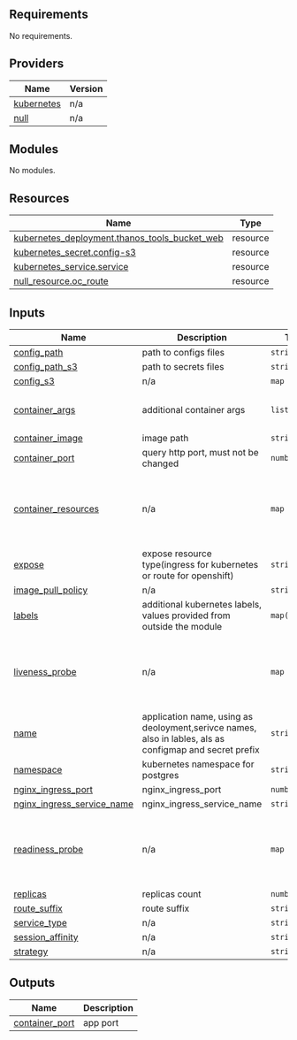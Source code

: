 <!-- BEGIN_TF_DOCS -->
## Requirements

No requirements.

## Providers

| Name | Version |
|------|---------|
| <a name="provider_kubernetes"></a> [kubernetes](#provider\_kubernetes) | n/a |
| <a name="provider_null"></a> [null](#provider\_null) | n/a |

## Modules

No modules.

## Resources

| Name | Type |
|------|------|
| [kubernetes_deployment.thanos_tools_bucket_web](https://registry.terraform.io/providers/hashicorp/kubernetes/latest/docs/resources/deployment) | resource |
| [kubernetes_secret.config-s3](https://registry.terraform.io/providers/hashicorp/kubernetes/latest/docs/resources/secret) | resource |
| [kubernetes_service.service](https://registry.terraform.io/providers/hashicorp/kubernetes/latest/docs/resources/service) | resource |
| [null_resource.oc_route](https://registry.terraform.io/providers/hashicorp/null/latest/docs/resources/resource) | resource |

## Inputs

| Name | Description | Type | Default | Required |
|------|-------------|------|---------|:--------:|
| <a name="input_config_path"></a> [config\_path](#input\_config\_path) | path to configs files | `string` | `"/thanos/configs"` | no |
| <a name="input_config_path_s3"></a> [config\_path\_s3](#input\_config\_path\_s3) | path to secrets files | `string` | `"/thanos/secrets"` | no |
| <a name="input_config_s3"></a> [config\_s3](#input\_config\_s3) | n/a | `map` | `{}` | no |
| <a name="input_container_args"></a> [container\_args](#input\_container\_args) | additional container args | `list` | <pre>[<br>  "--log.level=info"<br>]</pre> | no |
| <a name="input_container_image"></a> [container\_image](#input\_container\_image) | image path | `string` | n/a | yes |
| <a name="input_container_port"></a> [container\_port](#input\_container\_port) | query http port, must not be changed | `number` | `9090` | no |
| <a name="input_container_resources"></a> [container\_resources](#input\_container\_resources) | n/a | `map` | <pre>{<br>  "limits_cpu": "0.2",<br>  "limits_memory": "260M",<br>  "requests_cpu": "0.2",<br>  "requests_memory": "250M"<br>}</pre> | no |
| <a name="input_expose"></a> [expose](#input\_expose) | expose resource type(ingress for kubernetes or route for openshift) | `string` | `"none"` | no |
| <a name="input_image_pull_policy"></a> [image\_pull\_policy](#input\_image\_pull\_policy) | n/a | `string` | `"Always"` | no |
| <a name="input_labels"></a> [labels](#input\_labels) | additional kubernetes labels, values provided from outside the module | `map(string)` | `{}` | no |
| <a name="input_liveness_probe"></a> [liveness\_probe](#input\_liveness\_probe) | n/a | `map` | <pre>{<br>  "failure_threshold": 3,<br>  "initial_delay_seconds": 10,<br>  "period_seconds": 60,<br>  "timeout_seconds": 5<br>}</pre> | no |
| <a name="input_name"></a> [name](#input\_name) | application name, using as deoloyment,serivce names, also in lables, als as configmap and secret prefix | `string` | `"bucket-web"` | no |
| <a name="input_namespace"></a> [namespace](#input\_namespace) | kubernetes namespace for postgres | `string` | `"monitoring"` | no |
| <a name="input_nginx_ingress_port"></a> [nginx\_ingress\_port](#input\_nginx\_ingress\_port) | nginx\_ingress\_port | `number` | `8080` | no |
| <a name="input_nginx_ingress_service_name"></a> [nginx\_ingress\_service\_name](#input\_nginx\_ingress\_service\_name) | nginx\_ingress\_service\_name | `string` | `"nginx-ingress"` | no |
| <a name="input_readiness_probe"></a> [readiness\_probe](#input\_readiness\_probe) | n/a | `map` | <pre>{<br>  "failure_threshold": 3,<br>  "initial_delay_seconds": 5,<br>  "period_seconds": 60,<br>  "timeout_seconds": 5<br>}</pre> | no |
| <a name="input_replicas"></a> [replicas](#input\_replicas) | replicas count | `number` | `1` | no |
| <a name="input_route_suffix"></a> [route\_suffix](#input\_route\_suffix) | route suffix | `string` | `"none"` | no |
| <a name="input_service_type"></a> [service\_type](#input\_service\_type) | n/a | `string` | `"ClusterIP"` | no |
| <a name="input_session_affinity"></a> [session\_affinity](#input\_session\_affinity) | n/a | `string` | `"None"` | no |
| <a name="input_strategy"></a> [strategy](#input\_strategy) | n/a | `string` | `"RollingUpdate"` | no |

## Outputs

| Name | Description |
|------|-------------|
| <a name="output_container_port"></a> [container\_port](#output\_container\_port) | app port |
<!-- END_TF_DOCS -->